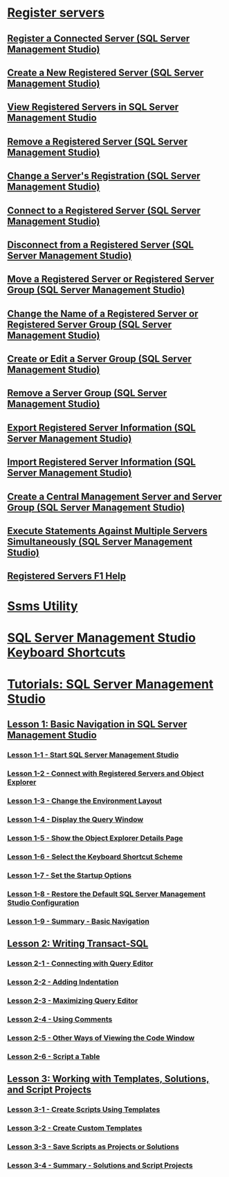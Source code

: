 # [Register servers](register-servers.md)  
## [Register a Connected Server (SQL Server Management Studio)](register-a-connected-server-sql-server-management-studio.md)  
## [Create a New Registered Server (SQL Server Management Studio)](create-a-new-registered-server-sql-server-management-studio.md)  
## [View Registered Servers in SQL Server Management Studio](view-registered-servers-in-sql-server-management-studio.md)  
## [Remove a Registered Server (SQL Server Management Studio)](remove-a-registered-server-sql-server-management-studio.md)  
## [Change a Server's Registration (SQL Server Management Studio)](change-a-server-s-registration-sql-server-management-studio.md)  
## [Connect to a Registered Server (SQL Server Management Studio)](connect-to-a-registered-server-sql-server-management-studio.md)  
## [Disconnect from a Registered Server (SQL Server Management Studio)](disconnect-from-a-registered-server-sql-server-management-studio.md)  
## [Move a Registered Server or Registered Server Group (SQL Server Management Studio)](move-a-registered-server-or-registered-server-group.md)  
## [Change the Name of a Registered Server or Registered Server Group (SQL Server Management Studio)](change-the-name-of-registered-server-or-registered-server-group.md)  
## [Create or Edit a Server Group (SQL Server Management Studio)](create-or-edit-a-server-group-sql-server-management-studio.md)  
## [Remove a Server Group (SQL Server Management Studio)](remove-a-server-group-sql-server-management-studio.md)  
## [Export Registered Server Information (SQL Server Management Studio)](export-registered-server-information-sql-server-management-studio.md)  
## [Import Registered Server Information (SQL Server Management Studio)](import-registered-server-information-sql-server-management-studio.md)  
## [Create a Central Management Server and Server Group (SQL Server Management Studio)](create-a-central-management-server-and-server-group.md)  
## [Execute Statements Against Multiple Servers Simultaneously (SQL Server Management Studio)](execute-statements-against-multiple-servers-simultaneously.md)  
## [Registered Servers F1 Help](registered-servers-f1-help.md)  
# [Ssms Utility](ssms-utility.md)  
# [SQL Server Management Studio Keyboard Shortcuts](sql-server-management-studio-keyboard-shortcuts.md)  
# [Tutorials: SQL Server Management Studio](tutorial-sql-server-management-studio.md)  
## [Lesson 1: Basic Navigation in SQL Server Management Studio](lesson-1-basic-navigation-in-sql-server-management-studio.md)  
### [Lesson 1-1 - Start SQL Server Management Studio](lesson-1-1-start-sql-server-management-studio.md)  
### [Lesson 1-2 - Connect with Registered Servers and Object Explorer](lesson-1-2-connect-with-registered-servers-and-object-explorer.md)  
### [Lesson 1-3 - Change the Environment Layout](lesson-1-3-change-the-environment-layout.md)  
### [Lesson 1-4 - Display the Query Window](lesson-1-4-display-the-query-window.md)  
### [Lesson 1-5 - Show the Object Explorer Details Page](lesson-1-5-show-the-object-explorer-details-page.md)  
### [Lesson 1-6 - Select the Keyboard Shortcut Scheme](lesson-1-6-select-the-keyboard-shortcut-scheme.md)  
### [Lesson 1-7 - Set the Startup Options](lesson-1-7-set-the-startup-options.md)  
### [Lesson 1-8 - Restore the Default SQL Server Management Studio Configuration](lesson-1-8-restore-the-default-sql-server-management-studio-configuration.md)  
### [Lesson 1-9 - Summary - Basic Navigation](lesson-1-9-summary-basic-navigation.md)  

## [Lesson 2: Writing Transact-SQL](lesson-2-writing-transact-sql.md)  
### [Lesson 2-1 - Connecting with Query Editor](lesson-2-1-connecting-with-query-editor.md)  
### [Lesson 2-2 - Adding Indentation](lesson-2-2-adding-indentation.md)  
### [Lesson 2-3 - Maximizing Query Editor](lesson-2-3-maximizing-query-editor.md)  
### [Lesson 2-4 - Using Comments](lesson-2-4-using-comments.md)  
### [Lesson 2-5 - Other Ways of Viewing the Code Window](lesson-2-5-other-ways-of-viewing-the-code-window.md)  
### [Lesson 2-6 - Script a Table](lesson-2-6-script-a-table.md)  

## [Lesson 3: Working with Templates, Solutions, and Script Projects](lesson-3-working-with-templates-solutions-and-script-projects.md)  
### [Lesson 3-1 - Create Scripts Using Templates](lesson-3-1-create-scripts-using-templates.md)  
### [Lesson 3-2 - Create Custom Templates](lesson-3-2-create-custom-templates.md)  
### [Lesson 3-3 - Save Scripts as Projects or Solutions](lesson-3-3-save-scripts-as-projects-or-solutions.md)  
### [Lesson 3-4 - Summary - Solutions and Script Projects](lesson-3-4-summary-solutions-and-script-projects.md)  

